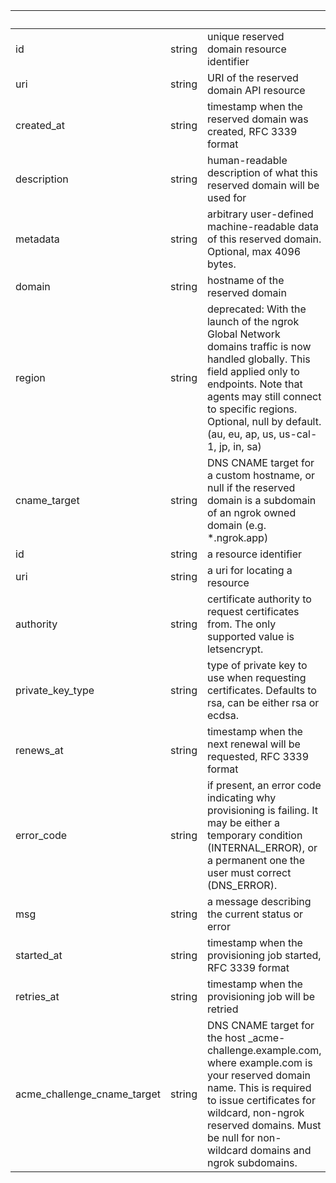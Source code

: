 <!-- Code generated for API Clients. DO NOT EDIT. -->

| &nbsp;                      | &nbsp; | &nbsp;                                                                                                                                                                                                                                                           |
| --------------------------- | ------ | ---------------------------------------------------------------------------------------------------------------------------------------------------------------------------------------------------------------------------------------------------------------- |
| id                          | string | unique reserved domain resource identifier                                                                                                                                                                                                                       |
| uri                         | string | URI of the reserved domain API resource                                                                                                                                                                                                                          |
| created_at                  | string | timestamp when the reserved domain was created, RFC 3339 format                                                                                                                                                                                                  |
| description                 | string | human-readable description of what this reserved domain will be used for                                                                                                                                                                                         |
| metadata                    | string | arbitrary user-defined machine-readable data of this reserved domain. Optional, max 4096 bytes.                                                                                                                                                                  |
| domain                      | string | hostname of the reserved domain                                                                                                                                                                                                                                  |
| region                      | string | deprecated: With the launch of the ngrok Global Network domains traffic is now handled globally. This field applied only to endpoints. Note that agents may still connect to specific regions. Optional, null by default. (au, eu, ap, us, us-cal-1, jp, in, sa) |
| cname_target                | string | DNS CNAME target for a custom hostname, or null if the reserved domain is a subdomain of an ngrok owned domain (e.g. \*.ngrok.app)                                                                                                                               |
| id                          | string | a resource identifier                                                                                                                                                                                                                                            |
| uri                         | string | a uri for locating a resource                                                                                                                                                                                                                                    |
| authority                   | string | certificate authority to request certificates from. The only supported value is letsencrypt.                                                                                                                                                                     |
| private_key_type            | string | type of private key to use when requesting certificates. Defaults to rsa, can be either rsa or ecdsa.                                                                                                                                                            |
| renews_at                   | string | timestamp when the next renewal will be requested, RFC 3339 format                                                                                                                                                                                               |
| error_code                  | string | if present, an error code indicating why provisioning is failing. It may be either a temporary condition (INTERNAL_ERROR), or a permanent one the user must correct (DNS_ERROR).                                                                                 |
| msg                         | string | a message describing the current status or error                                                                                                                                                                                                                 |
| started_at                  | string | timestamp when the provisioning job started, RFC 3339 format                                                                                                                                                                                                     |
| retries_at                  | string | timestamp when the provisioning job will be retried                                                                                                                                                                                                              |
| acme_challenge_cname_target | string | DNS CNAME target for the host \_acme-challenge.example.com, where example.com is your reserved domain name. This is required to issue certificates for wildcard, non-ngrok reserved domains. Must be null for non-wildcard domains and ngrok subdomains.         |
